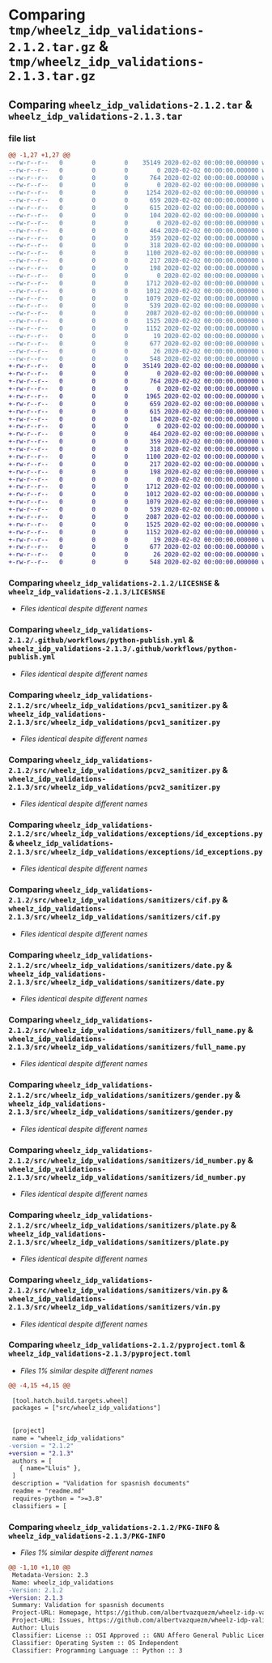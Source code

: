 # Comparing `tmp/wheelz_idp_validations-2.1.2.tar.gz` & `tmp/wheelz_idp_validations-2.1.3.tar.gz`

## Comparing `wheelz_idp_validations-2.1.2.tar` & `wheelz_idp_validations-2.1.3.tar`

### file list

```diff
@@ -1,27 +1,27 @@
--rw-r--r--   0        0        0    35149 2020-02-02 00:00:00.000000 wheelz_idp_validations-2.1.2/LICESNSE
--rw-r--r--   0        0        0        0 2020-02-02 00:00:00.000000 wheelz_idp_validations-2.1.2/requirements.txt
--rw-r--r--   0        0        0      764 2020-02-02 00:00:00.000000 wheelz_idp_validations-2.1.2/.github/workflows/python-publish.yml
--rw-r--r--   0        0        0        0 2020-02-02 00:00:00.000000 wheelz_idp_validations-2.1.2/src/wheelz_idp_validations/__init__.py
--rw-r--r--   0        0        0     1254 2020-02-02 00:00:00.000000 wheelz_idp_validations-2.1.2/src/wheelz_idp_validations/id_sanitizer.py
--rw-r--r--   0        0        0      659 2020-02-02 00:00:00.000000 wheelz_idp_validations-2.1.2/src/wheelz_idp_validations/pcv1_sanitizer.py
--rw-r--r--   0        0        0      615 2020-02-02 00:00:00.000000 wheelz_idp_validations-2.1.2/src/wheelz_idp_validations/pcv2_sanitizer.py
--rw-r--r--   0        0        0      104 2020-02-02 00:00:00.000000 wheelz_idp_validations-2.1.2/src/wheelz_idp_validations/sanitize_exception.py
--rw-r--r--   0        0        0        0 2020-02-02 00:00:00.000000 wheelz_idp_validations-2.1.2/src/wheelz_idp_validations/exceptions/__init__.py
--rw-r--r--   0        0        0      464 2020-02-02 00:00:00.000000 wheelz_idp_validations-2.1.2/src/wheelz_idp_validations/exceptions/date_exceptions.py
--rw-r--r--   0        0        0      359 2020-02-02 00:00:00.000000 wheelz_idp_validations-2.1.2/src/wheelz_idp_validations/exceptions/full_name_exceptions.py
--rw-r--r--   0        0        0      318 2020-02-02 00:00:00.000000 wheelz_idp_validations-2.1.2/src/wheelz_idp_validations/exceptions/gender_exceptions.py
--rw-r--r--   0        0        0     1100 2020-02-02 00:00:00.000000 wheelz_idp_validations-2.1.2/src/wheelz_idp_validations/exceptions/id_exceptions.py
--rw-r--r--   0        0        0      217 2020-02-02 00:00:00.000000 wheelz_idp_validations-2.1.2/src/wheelz_idp_validations/exceptions/plate_exceptions.py
--rw-r--r--   0        0        0      198 2020-02-02 00:00:00.000000 wheelz_idp_validations-2.1.2/src/wheelz_idp_validations/exceptions/vin_exceptions.py
--rw-r--r--   0        0        0        0 2020-02-02 00:00:00.000000 wheelz_idp_validations-2.1.2/src/wheelz_idp_validations/sanitizers/__init__.py
--rw-r--r--   0        0        0     1712 2020-02-02 00:00:00.000000 wheelz_idp_validations-2.1.2/src/wheelz_idp_validations/sanitizers/cif.py
--rw-r--r--   0        0        0     1012 2020-02-02 00:00:00.000000 wheelz_idp_validations-2.1.2/src/wheelz_idp_validations/sanitizers/date.py
--rw-r--r--   0        0        0     1079 2020-02-02 00:00:00.000000 wheelz_idp_validations-2.1.2/src/wheelz_idp_validations/sanitizers/full_name.py
--rw-r--r--   0        0        0      539 2020-02-02 00:00:00.000000 wheelz_idp_validations-2.1.2/src/wheelz_idp_validations/sanitizers/gender.py
--rw-r--r--   0        0        0     2087 2020-02-02 00:00:00.000000 wheelz_idp_validations-2.1.2/src/wheelz_idp_validations/sanitizers/id_number.py
--rw-r--r--   0        0        0     1525 2020-02-02 00:00:00.000000 wheelz_idp_validations-2.1.2/src/wheelz_idp_validations/sanitizers/plate.py
--rw-r--r--   0        0        0     1152 2020-02-02 00:00:00.000000 wheelz_idp_validations-2.1.2/src/wheelz_idp_validations/sanitizers/vin.py
--rw-r--r--   0        0        0       19 2020-02-02 00:00:00.000000 wheelz_idp_validations-2.1.2/.gitignore
--rw-r--r--   0        0        0      677 2020-02-02 00:00:00.000000 wheelz_idp_validations-2.1.2/pyproject.toml
--rw-r--r--   0        0        0       26 2020-02-02 00:00:00.000000 wheelz_idp_validations-2.1.2/readme.md
--rw-r--r--   0        0        0      548 2020-02-02 00:00:00.000000 wheelz_idp_validations-2.1.2/PKG-INFO
+-rw-r--r--   0        0        0    35149 2020-02-02 00:00:00.000000 wheelz_idp_validations-2.1.3/LICESNSE
+-rw-r--r--   0        0        0        0 2020-02-02 00:00:00.000000 wheelz_idp_validations-2.1.3/requirements.txt
+-rw-r--r--   0        0        0      764 2020-02-02 00:00:00.000000 wheelz_idp_validations-2.1.3/.github/workflows/python-publish.yml
+-rw-r--r--   0        0        0        0 2020-02-02 00:00:00.000000 wheelz_idp_validations-2.1.3/src/wheelz_idp_validations/__init__.py
+-rw-r--r--   0        0        0     1965 2020-02-02 00:00:00.000000 wheelz_idp_validations-2.1.3/src/wheelz_idp_validations/id_sanitizer.py
+-rw-r--r--   0        0        0      659 2020-02-02 00:00:00.000000 wheelz_idp_validations-2.1.3/src/wheelz_idp_validations/pcv1_sanitizer.py
+-rw-r--r--   0        0        0      615 2020-02-02 00:00:00.000000 wheelz_idp_validations-2.1.3/src/wheelz_idp_validations/pcv2_sanitizer.py
+-rw-r--r--   0        0        0      104 2020-02-02 00:00:00.000000 wheelz_idp_validations-2.1.3/src/wheelz_idp_validations/sanitize_exception.py
+-rw-r--r--   0        0        0        0 2020-02-02 00:00:00.000000 wheelz_idp_validations-2.1.3/src/wheelz_idp_validations/exceptions/__init__.py
+-rw-r--r--   0        0        0      464 2020-02-02 00:00:00.000000 wheelz_idp_validations-2.1.3/src/wheelz_idp_validations/exceptions/date_exceptions.py
+-rw-r--r--   0        0        0      359 2020-02-02 00:00:00.000000 wheelz_idp_validations-2.1.3/src/wheelz_idp_validations/exceptions/full_name_exceptions.py
+-rw-r--r--   0        0        0      318 2020-02-02 00:00:00.000000 wheelz_idp_validations-2.1.3/src/wheelz_idp_validations/exceptions/gender_exceptions.py
+-rw-r--r--   0        0        0     1100 2020-02-02 00:00:00.000000 wheelz_idp_validations-2.1.3/src/wheelz_idp_validations/exceptions/id_exceptions.py
+-rw-r--r--   0        0        0      217 2020-02-02 00:00:00.000000 wheelz_idp_validations-2.1.3/src/wheelz_idp_validations/exceptions/plate_exceptions.py
+-rw-r--r--   0        0        0      198 2020-02-02 00:00:00.000000 wheelz_idp_validations-2.1.3/src/wheelz_idp_validations/exceptions/vin_exceptions.py
+-rw-r--r--   0        0        0        0 2020-02-02 00:00:00.000000 wheelz_idp_validations-2.1.3/src/wheelz_idp_validations/sanitizers/__init__.py
+-rw-r--r--   0        0        0     1712 2020-02-02 00:00:00.000000 wheelz_idp_validations-2.1.3/src/wheelz_idp_validations/sanitizers/cif.py
+-rw-r--r--   0        0        0     1012 2020-02-02 00:00:00.000000 wheelz_idp_validations-2.1.3/src/wheelz_idp_validations/sanitizers/date.py
+-rw-r--r--   0        0        0     1079 2020-02-02 00:00:00.000000 wheelz_idp_validations-2.1.3/src/wheelz_idp_validations/sanitizers/full_name.py
+-rw-r--r--   0        0        0      539 2020-02-02 00:00:00.000000 wheelz_idp_validations-2.1.3/src/wheelz_idp_validations/sanitizers/gender.py
+-rw-r--r--   0        0        0     2087 2020-02-02 00:00:00.000000 wheelz_idp_validations-2.1.3/src/wheelz_idp_validations/sanitizers/id_number.py
+-rw-r--r--   0        0        0     1525 2020-02-02 00:00:00.000000 wheelz_idp_validations-2.1.3/src/wheelz_idp_validations/sanitizers/plate.py
+-rw-r--r--   0        0        0     1152 2020-02-02 00:00:00.000000 wheelz_idp_validations-2.1.3/src/wheelz_idp_validations/sanitizers/vin.py
+-rw-r--r--   0        0        0       19 2020-02-02 00:00:00.000000 wheelz_idp_validations-2.1.3/.gitignore
+-rw-r--r--   0        0        0      677 2020-02-02 00:00:00.000000 wheelz_idp_validations-2.1.3/pyproject.toml
+-rw-r--r--   0        0        0       26 2020-02-02 00:00:00.000000 wheelz_idp_validations-2.1.3/readme.md
+-rw-r--r--   0        0        0      548 2020-02-02 00:00:00.000000 wheelz_idp_validations-2.1.3/PKG-INFO
```

### Comparing `wheelz_idp_validations-2.1.2/LICESNSE` & `wheelz_idp_validations-2.1.3/LICESNSE`

 * *Files identical despite different names*

### Comparing `wheelz_idp_validations-2.1.2/.github/workflows/python-publish.yml` & `wheelz_idp_validations-2.1.3/.github/workflows/python-publish.yml`

 * *Files identical despite different names*

### Comparing `wheelz_idp_validations-2.1.2/src/wheelz_idp_validations/pcv1_sanitizer.py` & `wheelz_idp_validations-2.1.3/src/wheelz_idp_validations/pcv1_sanitizer.py`

 * *Files identical despite different names*

### Comparing `wheelz_idp_validations-2.1.2/src/wheelz_idp_validations/pcv2_sanitizer.py` & `wheelz_idp_validations-2.1.3/src/wheelz_idp_validations/pcv2_sanitizer.py`

 * *Files identical despite different names*

### Comparing `wheelz_idp_validations-2.1.2/src/wheelz_idp_validations/exceptions/id_exceptions.py` & `wheelz_idp_validations-2.1.3/src/wheelz_idp_validations/exceptions/id_exceptions.py`

 * *Files identical despite different names*

### Comparing `wheelz_idp_validations-2.1.2/src/wheelz_idp_validations/sanitizers/cif.py` & `wheelz_idp_validations-2.1.3/src/wheelz_idp_validations/sanitizers/cif.py`

 * *Files identical despite different names*

### Comparing `wheelz_idp_validations-2.1.2/src/wheelz_idp_validations/sanitizers/date.py` & `wheelz_idp_validations-2.1.3/src/wheelz_idp_validations/sanitizers/date.py`

 * *Files identical despite different names*

### Comparing `wheelz_idp_validations-2.1.2/src/wheelz_idp_validations/sanitizers/full_name.py` & `wheelz_idp_validations-2.1.3/src/wheelz_idp_validations/sanitizers/full_name.py`

 * *Files identical despite different names*

### Comparing `wheelz_idp_validations-2.1.2/src/wheelz_idp_validations/sanitizers/gender.py` & `wheelz_idp_validations-2.1.3/src/wheelz_idp_validations/sanitizers/gender.py`

 * *Files identical despite different names*

### Comparing `wheelz_idp_validations-2.1.2/src/wheelz_idp_validations/sanitizers/id_number.py` & `wheelz_idp_validations-2.1.3/src/wheelz_idp_validations/sanitizers/id_number.py`

 * *Files identical despite different names*

### Comparing `wheelz_idp_validations-2.1.2/src/wheelz_idp_validations/sanitizers/plate.py` & `wheelz_idp_validations-2.1.3/src/wheelz_idp_validations/sanitizers/plate.py`

 * *Files identical despite different names*

### Comparing `wheelz_idp_validations-2.1.2/src/wheelz_idp_validations/sanitizers/vin.py` & `wheelz_idp_validations-2.1.3/src/wheelz_idp_validations/sanitizers/vin.py`

 * *Files identical despite different names*

### Comparing `wheelz_idp_validations-2.1.2/pyproject.toml` & `wheelz_idp_validations-2.1.3/pyproject.toml`

 * *Files 1% similar despite different names*

```diff
@@ -4,15 +4,15 @@
 
 [tool.hatch.build.targets.wheel]
 packages = ["src/wheelz_idp_validations"]
 
 
 [project]
 name = "wheelz_idp_validations"
-version = "2.1.2"
+version = "2.1.3"
 authors = [
   { name="Lluis" },
 ]
 description = "Validation for spasnish documents"
 readme = "readme.md"
 requires-python = ">=3.8"
 classifiers = [
```

### Comparing `wheelz_idp_validations-2.1.2/PKG-INFO` & `wheelz_idp_validations-2.1.3/PKG-INFO`

 * *Files 1% similar despite different names*

```diff
@@ -1,10 +1,10 @@
 Metadata-Version: 2.3
 Name: wheelz_idp_validations
-Version: 2.1.2
+Version: 2.1.3
 Summary: Validation for spasnish documents
 Project-URL: Homepage, https://github.com/albertvazquezm/wheelz-idp-validations
 Project-URL: Issues, https://github.com/albertvazquezm/wheelz-idp-validationsissues
 Author: Lluis
 Classifier: License :: OSI Approved :: GNU Affero General Public License v3
 Classifier: Operating System :: OS Independent
 Classifier: Programming Language :: Python :: 3
```

